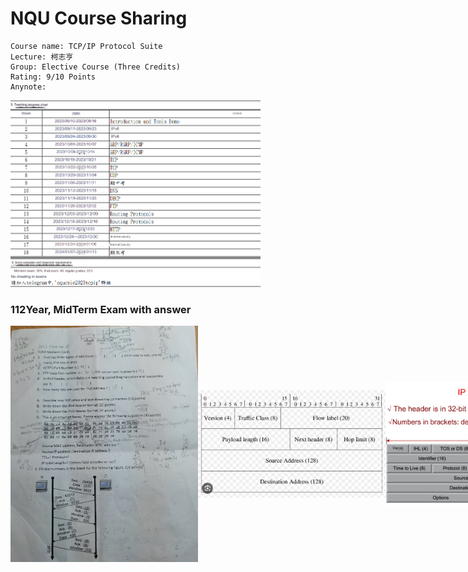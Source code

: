 # NQU Course Sharing
```
Course name: TCP/IP Protocol Suite 
Lecture: 柯志亨
Group: Elective Course (Three Credits)
Rating: 9/10 Points
Anynote: 
```
<img src="Images/chart.png" alt="Teaching Progress Chart" width="400"/>



### 112Year, MidTerm Exam with answer
<div style="display:flex; flex-direction:row; justify-content: space-between; align-items: center;">
  <img src="Images/midexam.jpg" width="300"/>
  <img src="Images/ipv6.jpg" width="300"/>
  <img src="Images/ipv4.png" width="300"/>
  <img src="Images/setup.jpg" width="300"/>
  <img src="Images/teardown.jpg" width="300"/>
</div>

